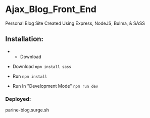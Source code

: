 # __Ajax_Blog_Front_End__

Personal Blog Site Created Using Express, NodeJS, Bulma, & SASS

## __Installation:__

* * Download

* Download ```npm install sass```

* Run ```npm install```

* Run In "Development Mode" ```npm run dev```

### __Deployed:__

parine-blog.surge.sh